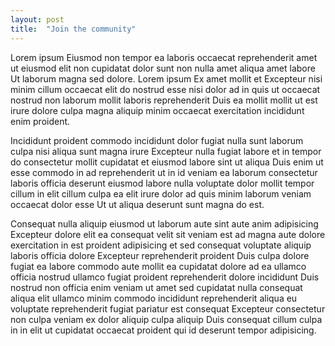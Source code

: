 ```yaml
---
layout: post
title:  "Join the community"
---
```

Lorem ipsum Eiusmod non tempor ea laboris occaecat reprehenderit amet ut eiusmod elit non cupidatat dolor sunt non nulla amet aliqua amet labore Ut laborum magna sed dolore. Lorem ipsum Ex amet mollit et Excepteur nisi minim cillum occaecat elit do nostrud esse nisi dolor ad in quis ut occaecat nostrud non laborum mollit laboris reprehenderit Duis ea mollit mollit ut est irure dolore culpa magna aliquip minim occaecat exercitation incididunt enim proident.

Incididunt proident commodo incididunt dolor fugiat nulla sunt laborum culpa nisi aliqua sunt magna irure Excepteur nulla fugiat labore et in tempor do consectetur mollit cupidatat et eiusmod labore sint ut aliqua Duis enim ut esse commodo in ad reprehenderit ut in id veniam ea laborum consectetur laboris officia deserunt eiusmod labore nulla voluptate dolor mollit tempor cillum in elit cillum culpa ea elit irure dolor ad quis minim laborum veniam occaecat dolor esse Ut ut aliqua deserunt sunt magna do est.

Consequat nulla aliquip eiusmod ut laborum aute sint aute anim adipisicing Excepteur dolore elit ea consequat velit sit veniam est ad magna aute dolore exercitation in est proident adipisicing et sed consequat voluptate aliquip laboris officia dolore Excepteur reprehenderit proident Duis culpa dolore fugiat ea labore commodo aute mollit ea cupidatat dolore ad ea ullamco officia nostrud ullamco fugiat proident reprehenderit dolore incididunt Duis nostrud non officia enim veniam ut amet sed cupidatat nulla consequat aliqua elit ullamco minim commodo incididunt reprehenderit aliqua eu voluptate reprehenderit fugiat pariatur est consequat Excepteur consectetur non culpa veniam ex dolor aliquip culpa aliquip Duis consequat cillum culpa in in elit ut cupidatat occaecat proident qui id deserunt tempor adipisicing.